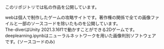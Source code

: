 このリポジトリでは私の作品を公開しています。  
  
webは個人で制作したゲームの攻略サイトです。著作権の関係で全ての画像ファイルと一部のソースコードを除いたものを公開しています。  
The-diverはUnity 2021.3.16f1で動かすことができる2Dゲームです。  
deeplearning.ipynbはニューラルネットワークを用いた画像判別ソフトウェアです。(ソースコードのみ)
